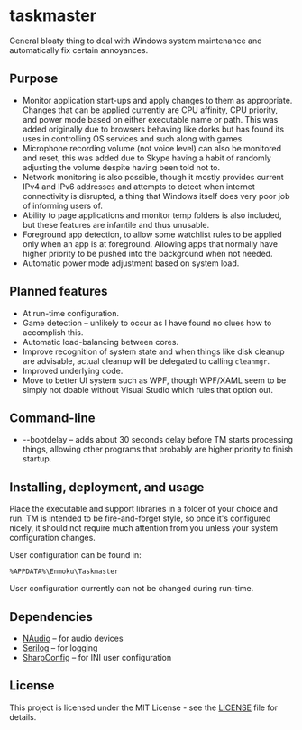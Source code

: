 # taskmaster

General bloaty thing to deal with Windows system maintenance and automatically fix certain annoyances.

## Purpose

* Monitor application start-ups and apply changes to them as appropriate.
Changes that can be applied currently are CPU affinity, CPU priority, and power mode based on either executable name or path.
This was added originally due to browsers behaving like dorks but has found its uses in controlling OS services and such along with games.
* Microphone recording volume (not voice level) can also be monitored and reset,
this was added due to Skype having a habit of randomly adjusting the volume despite having been told not to.
* Network monitoring is also possible, though it mostly provides current IPv4 and IPv6 addresses and attempts to detect when internet connectivity is disrupted,
a thing that Windows itself does very poor job of informing users of.
* Ability to page applications and monitor temp folders is also included, but these features are infantile and thus unusable.
* Foreground app detection, to allow some watchlist rules to be applied only when an app is at foreground.
Allowing apps that normally have higher priority to be pushed into the background when not needed.
* Automatic power mode adjustment based on system load.

## Planned features

* At run-time configuration.
* Game detection – unlikely to occur as I have found no clues how to accomplish this.
* Automatic load-balancing between cores.
* Improve recognition of system state and when things like disk cleanup are advisable, actual cleanup will be delegated to calling `cleanmgr`.
* Improved underlying code.
* Move to better UI system such as WPF, though WPF/XAML seem to be simply not doable without Visual Studio which rules that option out.

## Command-line

* --bootdelay – adds about 30 seconds delay before TM starts processing things, allowing other programs that probably are higher priority to finish startup.

## Installing, deployment, and usage

Place the executable and support libraries in a folder of your choice and run.
TM is intended to be fire-and-forget style, so once it's configured nicely, it should not require much attention from you unless your system configuration changes.

User configuration can be found in:
```
%APPDATA%\Enmoku\Taskmaster
```

User configuration currently can not be changed during run-time.

## Dependencies

* [NAudio](https://github.com/naudio/NAudio) – for audio devices
* [Serilog](https://github.com/serilog/serilog) – for logging
* [SharpConfig](https://github.com/cemdervis/SharpConfig) – for INI user configuration

## License

This project is licensed under the MIT License - see the [LICENSE](LICENSE) file for details.
